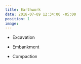 ```yaml
---
title: Earthwork
date: 2018-07-09 12:34:00 -05:00
position: 1
image: 
---
```


* Excavation

* Embankment

* Compaction